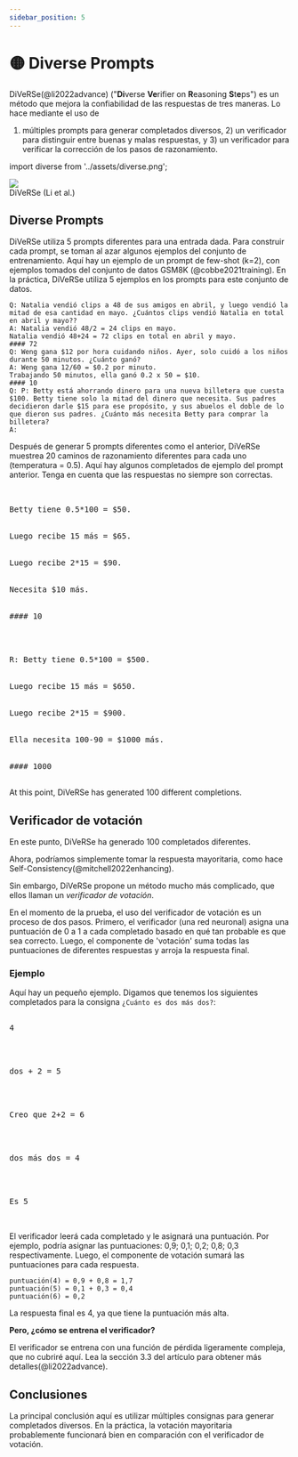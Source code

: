 ```yaml
---
sidebar_position: 5
---
```


# 🟡 Diverse Prompts

DiVeRSe(@li2022advance) ("**Di**verse **Ve**rifier on **R**easoning **S**t**e**ps") es un método que mejora la confiabilidad de las respuestas de tres maneras. Lo hace mediante el uso de
1) múltiples prompts para generar completados diversos, 2) un verificador para distinguir entre buenas y malas respuestas, y 3) un verificador para verificar la corrección de los pasos de razonamiento.


import diverse from '../assets/diverse.png';

<div style={{textAlign: 'center'}}>
  <img src={diverse} style={{width: "750px"}} />
</div>

<div style={{textAlign: 'center'}}>
DiVeRSe (Li et al.)
</div>


## Diverse Prompts

DiVeRSe utiliza 5 prompts diferentes para una entrada dada. Para construir cada prompt, se toman al azar algunos ejemplos del conjunto de entrenamiento. Aquí hay un ejemplo de un prompt de few-shot (k=2), con ejemplos tomados del conjunto de datos GSM8K (@cobbe2021training). En la práctica, DiVeRSe utiliza 5 ejemplos en los prompts para este conjunto de datos.


```
Q: Natalia vendió clips a 48 de sus amigos en abril, y luego vendió la mitad de esa cantidad en mayo. ¿Cuántos clips vendió Natalia en total en abril y mayo??
A: Natalia vendió 48/2 = 24 clips en mayo.
Natalia vendió 48+24 = 72 clips en total en abril y mayo.
#### 72
Q: Weng gana $12 por hora cuidando niños. Ayer, solo cuidó a los niños durante 50 minutos. ¿Cuánto ganó?
A: Weng gana 12/60 = $0.2 por minuto.
Trabajando 50 minutos, ella ganó 0.2 x 50 = $10.
#### 10
Q: P: Betty está ahorrando dinero para una nueva billetera que cuesta $100. Betty tiene solo la mitad del dinero que necesita. Sus padres decidieron darle $15 para ese propósito, y sus abuelos el doble de lo que dieron sus padres. ¿Cuánto más necesita Betty para comprar la billetera?
A:
```

Después de generar 5 prompts diferentes como el anterior, DiVeRSe muestrea 20 caminos de razonamiento diferentes para cada uno (temperatura = 0.5). Aquí hay algunos completados de ejemplo del prompt anterior. Tenga en cuenta que las respuestas no siempre son correctas.

<pre>

<div style={{backgroundColor: '#d2f4d3'}}>
<div>Betty tiene 0.5*100 = $50.</div>

<div>Luego recibe 15 más = $65.</div>

<div>Luego recibe 2*15 = $90.</div>

<div>Necesita $10 más.</div>

#### 10
</div>
</pre>

<pre>

<div style={{backgroundColor: '#d2f4d3'}}>
<div>R: Betty tiene 0.5*100 = $500.</div>

<div>Luego recibe 15 más = $650.</div>

<div>Luego recibe 2*15 = $900.</div>

<div>Ella necesita 100-90 = $1000 más.</div>

#### 1000
</div>
</pre>

At this point, DiVeRSe has generated 100 different completions.

## Verificador de votación

En este punto, DiVeRSe ha generado 100 completados diferentes.

Ahora, podríamos simplemente tomar la respuesta mayoritaria, como hace Self-Consistency(@mitchell2022enhancing).

Sin embargo, DiVeRSe propone un método mucho más complicado, que ellos llaman un _verificador de votación_.

En el momento de la prueba, el uso del verificador de votación es un proceso de dos pasos. Primero, el verificador (una red neuronal) asigna una puntuación de 0 a 1 a cada completado basado en qué tan probable es que sea correcto. Luego, el componente de 'votación' suma todas las puntuaciones de diferentes respuestas y arroja la respuesta final.

### Ejemplo

Aquí hay un pequeño ejemplo. Digamos que tenemos los siguientes completados para la consigna `¿Cuánto es dos más dos?`:

<pre>
<div style={{backgroundColor: '#d2f4d3'}}>
<div>4</div>
</div>
</pre>

<pre>
<div style={{backgroundColor: '#d2f4d3'}}>
<div>dos + 2 = 5</div>
</div>
</pre>

<pre>
<div style={{backgroundColor: '#d2f4d3'}}>
<div>Creo que 2+2 = 6</div>
</div>
</pre>

<pre>
<div style={{backgroundColor: '#d2f4d3'}}>
<div>dos más dos = 4</div>
</div>
</pre>

<pre>
<div style={{backgroundColor: '#d2f4d3'}}>
<div>Es 5</div>
</div>
</pre>

El verificador leerá cada completado y le asignará una puntuación. Por ejemplo, podría asignar las puntuaciones: 0,9; 0,1; 0,2; 0,8; 0,3 respectivamente. Luego, el componente de votación sumará las puntuaciones para cada respuesta.


```
puntuación(4) = 0,9 + 0,8 = 1,7
puntuación(5) = 0,1 + 0,3 = 0,4
puntuación(6) = 0,2
```

La respuesta final es 4, ya que tiene la puntuación más alta.

**Pero, ¿cómo se entrena el verificador?**

El verificador se entrena con una función de pérdida ligeramente compleja, que no cubriré aquí. Lea la sección 3.3 del artículo para obtener más detalles(@li2022advance).

## Conclusiones

La principal conclusión aquí es utilizar múltiples consignas para generar completados diversos. En la práctica, la votación mayoritaria probablemente funcionará bien en comparación con el verificador de votación.